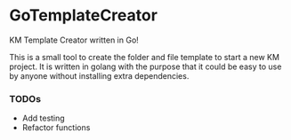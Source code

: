 # GoTemplateCreator
KM Template Creator written in Go!

This is a small tool to create the folder and file template to start a new KM project. It is written in golang with the purpose that it could be easy to use by anyone without installing extra dependencies. 

### TODOs

- Add testing
- Refactor functions